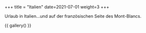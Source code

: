 +++
title = "Italien"
date=2021-07-01
weight=3
+++

Urlaub in Italien...und auf der französischen Seite des Mont-Blancs.

{{ gallery() }}
